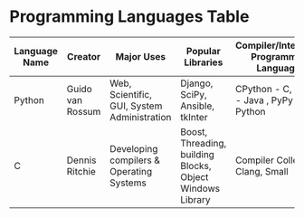 # Programming Languages Table

| Language Name  | Creator | Major Uses | Popular Libraries | Compiler/Interpreter Programming Languages | Jobs and Salaries |
| -------------- | ------- | ---------- | ----------------- | ------------------------------------------ | ----------------- |
| Python | Guido van Rossum | Web, Scientific, GUI, System Administration | Django, SciPy, Ansible, tkInter| CPython - C, Jython - Java , PyPy - Python |
| C   | Dennis Ritchie | Developing compilers & Operating Systems|Boost, Threading, building Blocks, Object Windows Library |Compiler Collection, Clang, Small |Software Development - 50k-100k| 
